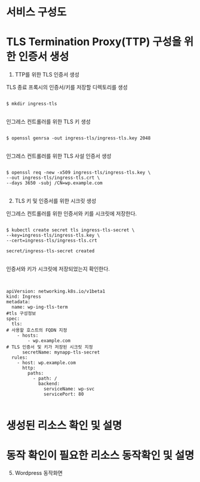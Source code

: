 서비스 구성도
===========


TLS Termination Proxy(TTP) 구성을 위한 인증서 생성
========================================
1. TTP를 위한 TLS 인증서 생성

TLS 종료 프록시의 인증서/키를 저장할 디렉토리를 생성
<pre>
<code>
$ mkdir ingress-tls
</code>
</pre>

인그레스 컨트롤러를 위한 TLS 키 생성
<pre>
<code>
$ openssl genrsa -out ingress-tls/ingress-tls.key 2048
</code>
</pre>

인그레스 컨트롤러를 위한 TLS 사설 인증서 생성
<pre>
<code>
$ openssl req -new -x509 ingress-tls/ingress-tls.key \
--out ingress-tls/ingress-tls.crt \
--days 3650 -subj /CN=wp.example.com
</code>
</pre>

2. TLS 키 및 인증서를 위한 시크릿 생성

인그레스 컨트롤러를 위한 인증서와 키를 시크릿에 저장한다.
<pre>
<code>
$ kubectl create secret tls ingress-tls-secret \
--key=ingress-tls/ingress-tls.key \
--cert=ingress-tls/ingress-tls.crt

secret/ingress-tls-secret created
</code>
</pre>

인증서와 키가 시크릿에 저장되었는지 확인한다.
<pre>
<code.
$ kubectl describe secret ingress-tls-secret

리소스별 yaml 코드 설명
====================
1. TLS Termination Proxy (Ingress)
<pre>
<code>
apiVersion: networking.k8s.io/v1beta1
kind: Ingress
metadata:
  name: wp-ing-tls-term
#tls 구성정보
spec:
  tls:
# 사용할 호스트의 FQDN 지정
    - hosts:
        - wp.example.com
# TLS 인증서 및 키가 저장된 시크릿 지정
      secretName: mynapp-tls-secret
  rules:
    - host: wp.example.com
      http:
        paths:
          - path: /
            backend:
              serviceName: wp-svc
              servicePort: 80         
</code>
</pre>


생성된 리소스 확인 및 설명
=====================

동작 확인이 필요한 리소스 동작확인 및 설명
==================================

5. Wordpress 동작화면
